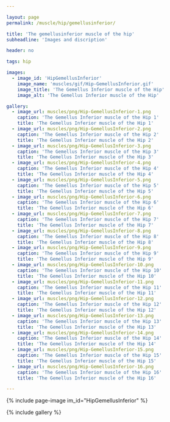 ```yaml
---

layout: page
permalink: /muscle/hip/gemellusinferior/

title: 'The gemellusinferior muscle of the hip'
subheadline: 'Images and discription'

header: no

tags: hip

images:
  - image_id: 'HipGemellusInferior'
    image_name: 'muscles/gif/Hip-GemellusInferior.gif'
    image_title: 'The Gemellus Inferior muscle of the Hip'
    image_alt: 'The Gemellus Inferior muscle of the Hip' 

gallery:
  - image_url: muscles/png/Hip-GemellusInferior-1.png
    caption: 'The Gemellus Inferior muscle of the Hip 1'
    title: 'The Gemellus Inferior muscle of the Hip 1'
  - image_url: muscles/png/Hip-GemellusInferior-2.png
    caption: 'The Gemellus Inferior muscle of the Hip 2'
    title: 'The Gemellus Inferior muscle of the Hip 2'
  - image_url: muscles/png/Hip-GemellusInferior-3.png
    caption: 'The Gemellus Inferior muscle of the Hip 3'
    title: 'The Gemellus Inferior muscle of the Hip 3'
  - image_url: muscles/png/Hip-GemellusInferior-4.png
    caption: 'The Gemellus Inferior muscle of the Hip 4'
    title: 'The Gemellus Inferior muscle of the Hip 4'
  - image_url: muscles/png/Hip-GemellusInferior-5.png
    caption: 'The Gemellus Inferior muscle of the Hip 5'
    title: 'The Gemellus Inferior muscle of the Hip 5'
  - image_url: muscles/png/Hip-GemellusInferior-6.png
    caption: 'The Gemellus Inferior muscle of the Hip 6'
    title: 'The Gemellus Inferior muscle of the Hip 6'
  - image_url: muscles/png/Hip-GemellusInferior-7.png
    caption: 'The Gemellus Inferior muscle of the Hip 7'
    title: 'The Gemellus Inferior muscle of the Hip 7'
  - image_url: muscles/png/Hip-GemellusInferior-8.png
    caption: 'The Gemellus Inferior muscle of the Hip 8'
    title: 'The Gemellus Inferior muscle of the Hip 8'
  - image_url: muscles/png/Hip-GemellusInferior-9.png
    caption: 'The Gemellus Inferior muscle of the Hip 9'
    title: 'The Gemellus Inferior muscle of the Hip 9'
  - image_url: muscles/png/Hip-GemellusInferior-10.png
    caption: 'The Gemellus Inferior muscle of the Hip 10'
    title: 'The Gemellus Inferior muscle of the Hip 10'
  - image_url: muscles/png/Hip-GemellusInferior-11.png
    caption: 'The Gemellus Inferior muscle of the Hip 11'
    title: 'The Gemellus Inferior muscle of the Hip 11'
  - image_url: muscles/png/Hip-GemellusInferior-12.png
    caption: 'The Gemellus Inferior muscle of the Hip 12'
    title: 'The Gemellus Inferior muscle of the Hip 12'
  - image_url: muscles/png/Hip-GemellusInferior-13.png
    caption: 'The Gemellus Inferior muscle of the Hip 13'
    title: 'The Gemellus Inferior muscle of the Hip 13'
  - image_url: muscles/png/Hip-GemellusInferior-14.png
    caption: 'The Gemellus Inferior muscle of the Hip 14'
    title: 'The Gemellus Inferior muscle of the Hip 14'
  - image_url: muscles/png/Hip-GemellusInferior-15.png
    caption: 'The Gemellus Inferior muscle of the Hip 15'
    title: 'The Gemellus Inferior muscle of the Hip 15'
  - image_url: muscles/png/Hip-GemellusInferior-16.png
    caption: 'The Gemellus Inferior muscle of the Hip 16'
    title: 'The Gemellus Inferior muscle of the Hip 16'

---
```


{% include page-image im_id="HipGemellusInferior" %}

{% include gallery %}